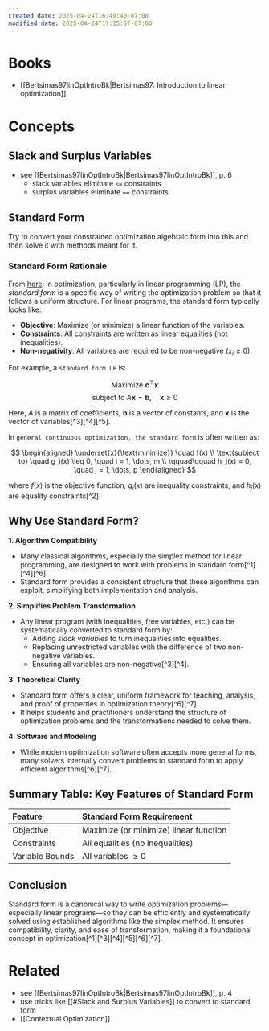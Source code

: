 ```yaml
---
created date: 2025-04-24T16:49:40-07:00
modified date: 2025-04-24T17:15:57-07:00
---
```

# Books
- [[Bertsimas97linOptIntroBk|Bertsimas97: Introduction to linear optimization]] 
# Concepts
## Slack and Surplus Variables
- see [[Bertsimas97linOptIntroBk|Bertsimas97linOptIntroBk]], p. 6
	- slack variables eliminate `<=` constraints
	- surplus variables eliminate `==` constraints
## Standard Form
Try to convert your constrained optimization algebraic form into this and then solve it with methods meant for it.
### Standard Form Rationale
From [here](https://www.perplexity.ai/search/in-optimization-what-is-standa-Y2QMFyiGTQSHrOFTfvg0Ig#0):
In optimization, particularly in linear programming (LP), the *standard form* is a specific way of writing the optimization problem so that it follows a uniform structure. For linear programs, the standard form typically looks like:

- **Objective**: Maximize (or minimize) a linear function of the variables.
- **Constraints**: All constraints are written as linear equalities (not inequalities).
- **Non-negativity**: All variables are required to be non-negative ($x_i \geq 0$).

For example, a `standard form LP` is:

$$
\text{Maximize } \mathbf{c}^\top \mathbf{x}
$$
$$
\text{subject to } A\mathbf{x} = \mathbf{b}, \quad \mathbf{x} \geq 0
$$

Here, $A$ is a matrix of coefficients, $\mathbf{b}$ is a vector of constants, and $\mathbf{x}$ is the vector of variables[^3][^4][^5].

In `general continuous optimization, the standard form` is often written as:

$$
\begin{aligned}
\underset{x}{\text{minimize}} \quad f(x) \\
\text{subject to} \quad g_i(x) \leq 0, \quad i = 1, \dots, m \\
\qquad\qquad h_j(x) = 0, \quad j = 1, \dots, p
\end{aligned}
$$

where $f(x)$ is the objective function, $g_i(x)$ are inequality constraints, and $h_j(x)$ are equality constraints[^2].

## Why Use Standard Form?

**1. Algorithm Compatibility**

- Many classical algorithms, especially the simplex method for linear programming, are designed to work with problems in standard form[^1][^4][^6].
- Standard form provides a consistent structure that these algorithms can exploit, simplifying both implementation and analysis.

**2. Simplifies Problem Transformation**

- Any linear program (with inequalities, free variables, etc.) can be systematically converted to standard form by:
    - Adding *slack variables* to turn inequalities into equalities.
    - Replacing unrestricted variables with the difference of two non-negative variables.
    - Ensuring all variables are non-negative[^3][^4].

**3. Theoretical Clarity**

- Standard form offers a clear, uniform framework for teaching, analysis, and proof of properties in optimization theory[^6][^7].
- It helps students and practitioners understand the structure of optimization problems and the transformations needed to solve them.

**4. Software and Modeling**

- While modern optimization software often accepts more general forms, many solvers internally convert problems to standard form to apply efficient algorithms[^6][^7].

## Summary Table: Key Features of Standard Form

| Feature | Standard Form Requirement |
| :-- | :-- |
| Objective | Maximize (or minimize) linear function |
| Constraints | All equalities (no inequalities) |
| Variable Bounds | All variables $\geq 0$ |

## Conclusion

Standard form is a canonical way to write optimization problems—especially linear programs—so they can be efficiently and systematically solved using established algorithms like the simplex method. It ensures compatibility, clarity, and ease of transformation, making it a foundational concept in optimization[^1][^3][^4][^5][^6][^7].
# Related
- see [[Bertsimas97linOptIntroBk|Bertsimas97linOptIntroBk]], p. 4
- use tricks like [[#Slack and Surplus Variables]] to convert to standard form
- [[Contextual Optimization]]
